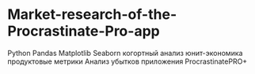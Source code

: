 # Market-research-of-the-Procrastinate-Pro-app
Python Pandas Matplotlib Seaborn когортный анализ юнит-экономика продуктовые метрики 
Анализ убытков приложения ProcrastinatePRO+
